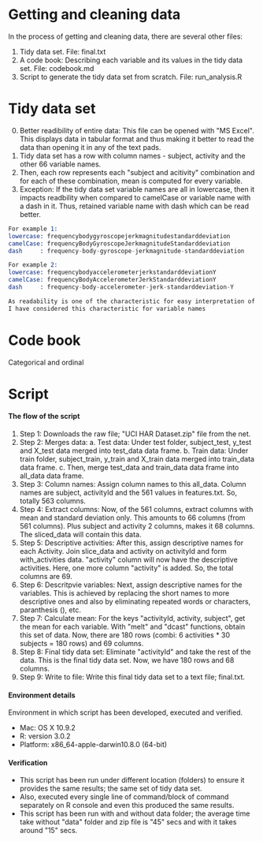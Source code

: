 Getting and cleaning data
===========

In the process of getting and cleaning data, there are several other files:

1. Tidy data set. File: final.txt
2. A code book: Describing each variable and its values in the tidy data set. File: codebook.md
3. Script to generate the tidy data set from scratch. File: run_analysis.R

Tidy data set
===========

0. Better readibility of entire data: This file can be opened with "MS Excel". This displays data in tabular format and thus making it better to read the data than opening it in any of the text pads.
1. Tidy data set has a row with column names - subject, activity and the other 66 variable names.
2. Then, each row represents each "subject and acitivity" combination and for each of these combination, mean is computed for every variable.
3. Exception: If the tidy data set variable names are all in lowercase, then it impacts readbility when compared to camelCase or variable name with a dash in it. Thus, retained variable name with dash which can be read better.
```S
For example 1:
lowercase: frequencybodygyroscopejerkmagnitudestandarddeviation
camelCase: frequencyBodyGyroscopeJerkmagnitudeStandarddeviation
dash     : frequency-body-gyroscope-jerkmagnitude-standarddeviation

For example 2: 
lowercase: frequencybodyaccelerometerjerkstandarddeviationY
camelCase: frequencyBodyAccelerometerJerkStandarddeviationY
dash     : frequency-body-accelerometer-jerk-standarddeviation-Y 

As readability is one of the characteristic for easy interpretation of data, 
I have considered this characteristic for variable names
```



Code book
===========
Categorical and ordinal

Script
===========

#### The flow of the script
1. Step 1: Downloads the raw file; "UCI HAR Dataset.zip" file from the net.
1. Step 2: Merges data:
		a. Test data: Under test folder, subject_test, y_test and X_test data merged into test_data data frame.
		b. Train data: Under train folder, subject_train, y_train and X_train data merged into train_data data frame.
		c. Then, merge test_data and train_data data frame into all_data data frame.
1. Step 3: Column names: 
		Assign column names to this all_data. 
		Column names are subject, activityId and the 561 values in features.txt. So, totally 563 columns.
1. Step 4: Extract columns: 
		Now, of the 561 columns, extract columns with mean and standard deviation only. 
		This amounts to 66 columns (from 561 columns). Plus subject and activity 2 columns, makes it 68 columns. 
		The sliced_data will contain this data.
1. Step 5: Descriptive activities: 
		After this, assign descriptive names for each Activity. 
		Join slice_data and activity on activityId and form with_activities data.
		"activity" column will now have the descriptive activities.
		Here, one more column "activity" is added. So, the total columns are 69. 
1. Step 6: Descritpvie variables: 
		Next, assign descriptive names for the variables. 
		This is achieved by replacing the short names to more descriptive ones and 
		also by eliminating repeated words or characters, paranthesis (), etc.
1. Step 7: Calculate mean: 
		For the keys "activityId, activity, subject", get the mean for each variable. 
		With "melt" and "dcast" functions, obtain this set of data. 
		Now, there are 180 rows (combi: 6 activities * 30 subjects = 180 rows) and 69 columns.
1. Step 8: Final tidy data set: 
		Eliminate "activityId" and take the rest of the data. 
		This is the final tidy data set. Now, we have 180 rows and 68 columns.
1. Step 9: Write to file: 
		Write this final tidy data set to a text file; final.txt.


#### Environment details
Environment in which script has been developed, executed and verified.

* Mac: OS X 10.9.2
* R: version 3.0.2
* Platform: x86_64-apple-darwin10.8.0 (64-bit)

#### Verification
* This script has been run under different location (folders) to ensure it provides the same results; the same set of tidy data set.
* Also, executed every single line of command/block of command separately on R console and even this produced the same results. 
* This script has been run with and without data folder; the average time take without "data" folder and zip file is "45" secs and with it takes around "15" secs.

